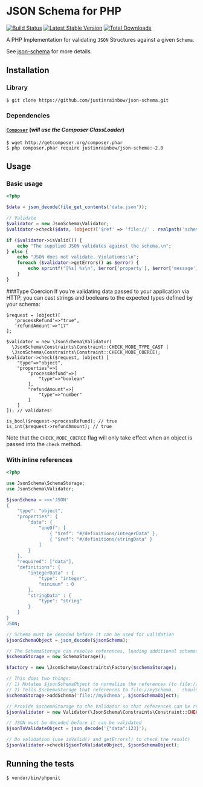 # JSON Schema for PHP

[![Build Status](https://travis-ci.org/justinrainbow/json-schema.svg?branch=master)](https://travis-ci.org/justinrainbow/json-schema)
[![Latest Stable Version](https://poser.pugx.org/justinrainbow/json-schema/v/stable.png)](https://packagist.org/packages/justinrainbow/json-schema)
[![Total Downloads](https://poser.pugx.org/justinrainbow/json-schema/downloads.png)](https://packagist.org/packages/justinrainbow/json-schema)

A PHP Implementation for validating `JSON` Structures against a given `Schema`.

See [json-schema](http://json-schema.org/) for more details.

## Installation

### Library

    $ git clone https://github.com/justinrainbow/json-schema.git

### Dependencies

#### [`Composer`](https://github.com/composer/composer) (*will use the Composer ClassLoader*)

    $ wget http://getcomposer.org/composer.phar
    $ php composer.phar require justinrainbow/json-schema:~2.0

## Usage

### Basic usage

```php
<?php

$data = json_decode(file_get_contents('data.json'));

// Validate
$validator = new JsonSchema\Validator;
$validator->check($data, (object)['$ref' => 'file://' . realpath('schema.json')]);

if ($validator->isValid()) {
    echo "The supplied JSON validates against the schema.\n";
} else {
    echo "JSON does not validate. Violations:\n";
    foreach ($validator->getErrors() as $error) {
        echo sprintf("[%s] %s\n", $error['property'], $error['message']);
    }
}
```
###Type Coercion
If you're validating data passed to your application via HTTP, you can cast strings and booleans to the expected types defined by your schema:
```
$request = (object)[
   'processRefund'=>"true",
   'refundAmount'=>"17"
];

$validator = new \JsonSchema\Validator(
  \JsonSchema\Constraints\Constraint::CHECK_MODE_TYPE_CAST | 
  \JsonSchema\Constraints\Constraint::CHECK_MODE_COERCE);
$validator->check($request, (object) [
    "type"=>"object",
    "properties"=>[
        "processRefund"=>[
            "type"=>"boolean"
        ],
        "refundAmount"=>[
            "type"=>"number"
        ]
    ]
]); // validates!

is_bool($request->processRefund); // true
is_int($request->refundAmount); // true
```

Note that the ```CHECK_MODE_COERCE``` flag will only take effect when an object is passed into the ```check``` method.

### With inline references

```php
<?php

use JsonSchema\SchemaStorage;
use JsonSchema\Validator;

$jsonSchema = <<<'JSON'
{
    "type": "object",
    "properties": {
        "data": {
            "oneOf": [
                { "$ref": "#/definitions/integerData" },
                { "$ref": "#/definitions/stringData" }
            ]
        }
    },
    "required": ["data"],
    "definitions": {
        "integerData" : {
            "type": "integer",
            "minimum" : 0
        },
        "stringData" : {
            "type": "string"
        }
    }
}
JSON;

// Schema must be decoded before it can be used for validation
$jsonSchemaObject = json_decode($jsonSchema);

// The SchemaStorage can resolve references, loading additional schemas from file as needed, etc.
$schemaStorage = new SchemaStorage();

$factory = new \JsonSchema\Constraints\Factory($schemaStorage);

// This does two things:
// 1) Mutates $jsonSchemaObject to normalize the references (to file://mySchema#/definitions/integerData, etc)
// 2) Tells $schemaStorage that references to file://mySchema... should be resolved by looking in $jsonSchemaObject
$schemaStorage->addSchema('file://mySchema', $jsonSchemaObject);

// Provide $schemaStorage to the Validator so that references can be resolved during validation
$jsonValidator = new Validator(\JsonSchema\Constraints\Constraint::CHECK_MODE_NORMAL, $factory);

// JSON must be decoded before it can be validated
$jsonToValidateObject = json_decode('{"data":123}');

// Do validation (use isValid() and getErrors() to check the result)
$jsonValidator->check($jsonToValidateObject, $jsonSchemaObject);
```

## Running the tests

    $ vendor/bin/phpunit
